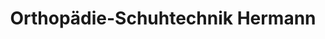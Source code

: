 ---
title: "Orthopädie-Schuhtechnik Hermann"
url: /papenburg/orthopaedie-schuhtechnik-hermann/
shop: Sanitätshaus
---